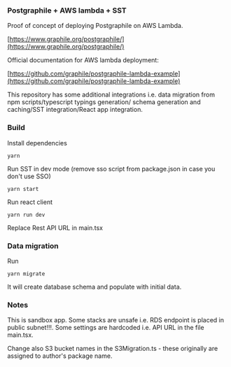 ### Postgraphile + AWS lambda + SST

Proof of concept of deploying Postgraphile on AWS Lambda.

[https://www.graphile.org/postgraphile/](https://www.graphile.org/postgraphile/)

Official documentation for AWS lambda deployment:

[https://github.com/graphile/postgraphile-lambda-example](https://github.com/graphile/postgraphile-lambda-example)

This repository has some additional integrations i.e. data migration from npm scripts/typescript typings generation/
schema generation and caching/SST integration/React app integration. 

### Build

Install dependencies
```shell
yarn
```

Run SST in dev mode (remove sso script from package.json in case you don't use SSO)
```shell
yarn start
```

Run react client
```shell
yarn run dev
```
Replace Rest API URL in main.tsx

### Data migration

Run
```shell
yarn migrate
```

It will create database schema and populate with initial data.

### Notes
This is sandbox app. Some stacks are unsafe i.e. RDS endpoint is placed in public subnet!!!. Some settings are hardcoded i.e. API
URL in the file main.tsx.

Change also S3 bucket names in the S3Migration.ts - these originally are assigned to author's package name.
